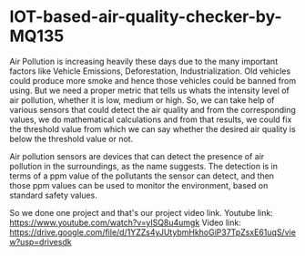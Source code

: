 # IOT-based-air-quality-checker-by-MQ135

Air Pollution is increasing heavily these days due to the many important factors like Vehicle Emissions, Deforestation, Industrialization. Old vehicles could produce more smoke and hence those vehicles could be banned from using. But we need a proper metric that tells us whats the intensity level of air pollution, whether it is low, medium or high. So, we can take help of various sensors that could detect the air quality and from the corresponding values, we do mathematical calculations and from that results, we could fix the threshold value from which we can say whether the desired air quality is below the threshold value or not. 
    
Air pollution sensors are devices that can detect the presence of air 
pollution in the surroundings, as the name suggests. The detection is in terms of a 
ppm value of the pollutants the sensor can detect, and then those ppm values can 
be used to monitor the environment, based on standard safety values.

So we done one project and that's our project video link.
Youtube link: https://www.youtube.com/watch?v=yISQ8u4umgk
Video link: https://drive.google.com/file/d/1YZZs4yJUtybmHkhoGiP37TpZsxE61uqS/view?usp=drivesdk
